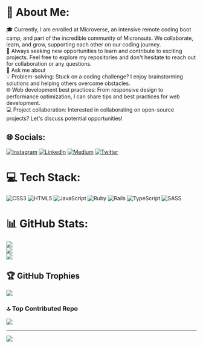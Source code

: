 # 💫 About Me:
🎓 Currently, I am enrolled at Microverse, an intensive remote coding boot camp, and part of the incredible community of Micronauts. We collaborate, learn, and grow, supporting each other on our coding journey.<br>🌱 Always seeking new opportunities to learn and contribute to exciting projects. Feel free to explore my repositories and don't hesitate to reach out for collaboration or any questions.<br>💬 Ask me about <br>💡 Problem-solving: Stuck on a coding challenge? I enjoy brainstorming solutions and helping others overcome obstacles.<br>🌐 Web development best practices: From responsive design to performance optimization, I can share tips and best practices for web development.<br>💻 Project collaboration: Interested in collaborating on open-source projects? Let's discuss potential opportunities!


## 🌐 Socials:
[![Instagram](https://img.shields.io/badge/Instagram-%23E4405F.svg?logo=Instagram&logoColor=white)](https://instagram.com/https://www.instagram.com/karan_joshi_190213/) [![LinkedIn](https://img.shields.io/badge/LinkedIn-%230077B5.svg?logo=linkedin&logoColor=white)](https://linkedin.com/in/https://www.linkedin.com/in/dev-karan-j/) [![Medium](https://img.shields.io/badge/Medium-12100E?logo=medium&logoColor=white)](https://medium.com/@https://medium.com/@DevKaranJ) [![Twitter](https://img.shields.io/badge/Twitter-%231DA1F2.svg?logo=Twitter&logoColor=white)](https://twitter.com/https://twitter.com/RX0069) 

# 💻 Tech Stack:
![CSS3](https://img.shields.io/badge/css3-%231572B6.svg?style=for-the-badge&logo=css3&logoColor=white) ![HTML5](https://img.shields.io/badge/html5-%23E34F26.svg?style=for-the-badge&logo=html5&logoColor=white) ![JavaScript](https://img.shields.io/badge/javascript-%23323330.svg?style=for-the-badge&logo=javascript&logoColor=%23F7DF1E) ![Ruby](https://img.shields.io/badge/ruby-%23CC342D.svg?style=for-the-badge&logo=ruby&logoColor=white) ![Rails](https://img.shields.io/badge/rails-%23CC0000.svg?style=for-the-badge&logo=ruby-on-rails&logoColor=white) ![TypeScript](https://img.shields.io/badge/typescript-%23007ACC.svg?style=for-the-badge&logo=typescript&logoColor=white) ![SASS](https://img.shields.io/badge/SASS-hotpink.svg?style=for-the-badge&logo=SASS&logoColor=white)
# 📊 GitHub Stats:
![](https://github-readme-stats.vercel.app/api?username=DevKaranJ&theme=highcontrast&hide_border=false&include_all_commits=false&count_private=true)<br/>
![](https://github-readme-streak-stats.herokuapp.com/?user=DevKaranJ&theme=highcontrast&hide_border=false)<br/>
![](https://github-readme-stats.vercel.app/api/top-langs/?username=DevKaranJ&theme=highcontrast&hide_border=false&include_all_commits=false&count_private=true&layout=compact)

## 🏆 GitHub Trophies
![](https://github-profile-trophy.vercel.app/?username=DevKaranJ&theme=nord&no-frame=true&no-bg=true&margin-w=4)

### 🔝 Top Contributed Repo
![](https://github-contributor-stats.vercel.app/api?username=DevKaranJ&limit=5&theme=dark&combine_all_yearly_contributions=true)

---
[![](https://visitcount.itsvg.in/api?id=DevKaranJ&icon=2&color=0)](https://visitcount.itsvg.in)

<!-- Proudly created with GPRM ( https://gprm.itsvg.in ) -->
